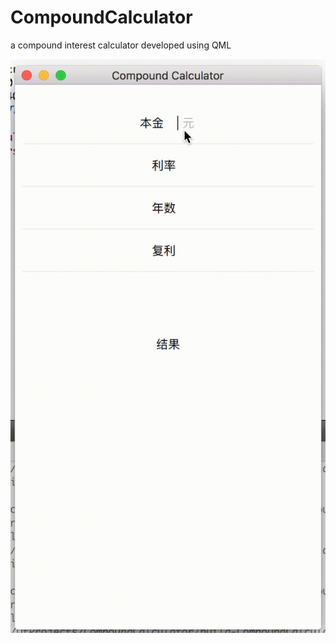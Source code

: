 # CompoundCalculator
a compound interest calculator developed using QML

![image](https://github.com/imtoby/CompoundCalculator/blob/master/show_image/show.gif)
